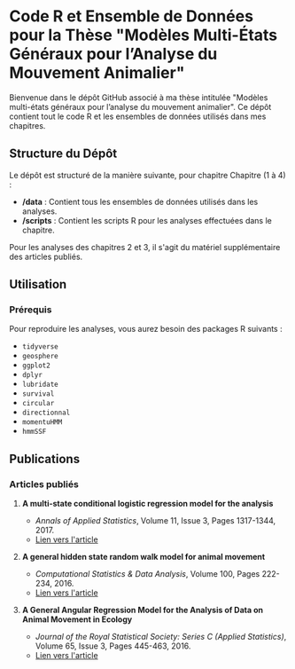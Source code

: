 # Code R et Ensemble de Données pour la Thèse "Modèles Multi-États Généraux pour l’Analyse du Mouvement Animalier"

Bienvenue dans le dépôt GitHub associé à ma thèse intitulée "Modèles multi-états généraux pour l’analyse du mouvement animalier". Ce dépôt contient tout le code R et les ensembles de données utilisés dans mes chapitres.

## Structure du Dépôt

Le dépôt est structuré de la manière suivante, pour chapitre Chapitre (1 à 4) :

- **/data** : Contient tous les ensembles de données utilisés dans les analyses.
- **/scripts** : Contient les scripts R pour les analyses effectuées dans le chapitre.

Pour les analyses des chapitres 2 et 3, il s'agit du matériel supplémentaire des articles publiés.

## Utilisation

### Prérequis

Pour reproduire les analyses, vous aurez besoin des packages R suivants :

- `tidyverse`
- `geosphere`
- `ggplot2`
- `dplyr`
- `lubridate`
- `survival`
- `circular`
- `directionnal`
- `momentuHMM`
- `hmmSSF`

## Publications

### Articles publiés

1. **A multi-state conditional logistic regression model for the analysis**
   - *Annals of Applied Statistics*, Volume 11, Issue 3, Pages 1317-1344, 2017.
   - [Lien vers l'article](https://projecteuclid.org/journals/annals-of-applied-statistics/volume-11/issue-3/A-multi-state-conditional-logistic-regression-model-for-the-analysis/10.1214/17-AOAS1045.full)

2. **A general hidden state random walk model for animal movement**
   - *Computational Statistics & Data Analysis*, Volume 100, Pages 222-234, 2016.
   - [Lien vers l'article](https://www.sciencedirect.com/science/article/abs/pii/S0167947316301736?via%3Dihub)

3. **A General Angular Regression Model for the Analysis of Data on Animal Movement in Ecology**
   - *Journal of the Royal Statistical Society: Series C (Applied Statistics)*, Volume 65, Issue 3, Pages 445-463, 2016.
   - [Lien vers l'article](https://academic.oup.com/jrsssc/article/65/3/445/7061324?login=false)



